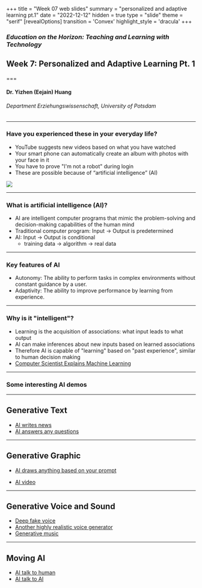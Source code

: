 +++
title = "Week 07 web slides"
summary = "personalized and adaptive learning pt.1"
date = "2022-12-12"
hidden = true
type = "slide"
theme = "serif"
[revealOptions]
transition = 'Convex'
highlight_style = 'dracula'
+++

### *Education on the Horizon: Teaching and Learning with Technology*
## Week 7: Personalized and Adaptive Learning Pt. 1
===
#### Dr. Yizhen (Eejain) Huang
###### Department Erziehungswissenschaft, University of Potsdam

---
###  Have you experienced these in your everyday life?
- YouTube suggests new videos based on what you have watched
- Your smart phone can automatically create an album with photos with your face in it
- You have to prove "I'm not a robot" during login
- These are possible because of “artificial intelligence” (AI)

![](/media/captcha.jpg)

---
###  What is artificial intelligence (AI)?
- AI are intelligent computer programs that mimic the problem-solving and decision-making capabilities of the human mind 
- Traditional computer program: Input → Output is predetermined
- AI: Input → Output is conditional
    - training data → algorithm → real data

---
###  Key features of AI
- Autonomy: The ability to perform tasks in complex environments without constant guidance by a user.
- Adaptivity: The ability to improve performance by learning from experience.

---
###  Why is it "intelligent"?
- Learning is the acquisition of associations: what input leads to what output 
- AI can make inferences about new inputs based on learned associations
- Therefore AI is capable of "learning" based on "past experience", similar to human decision making
- [Computer Scientist Explains Machine Learning](https://www.youtube.com/watch?v=5q87K1WaoFI)

---
###  Some interesting AI demos

---
## Generative Text 
- [AI writes news](https://talktotransformer.com/)
- [AI answers any questions](https://chat.openai.com/chat)

<!-- - [AI writes your email](https://app.flowrite.com/write) -->

---
## Generative Graphic
<!-- - [AI draws landscape](http://gaugan.org/gaugan2/) -->
<!-- - [AI draws anything based on your text](https://openai.com/blog/dall-e/) -->
- [AI draws anything based on your prompt](https://www.midjourney.com/showcase/recent/)
<!-- - https://stability.ai/blog/stable-diffusion-v2-release -->
- [AI video](https://imagen.research.google/video/)
<!-- - [Another competitor](https://imagen.research.google/) -->
<!-- - [AI creates art](https://app.wombo.art/) -->
<!-- - [Create anime styled selfies](https://waifu.lofiu.com/) -->
<!-- - [How about oil-painting styled selfies](https://ai-art.tokyo/en/) -->
<!-- - [Generative story](https://ai-adventure.appspot.com/) -->
<!-- - [AI guessing memes](https://twitter.com/ResNeXtGuesser/status/1477391701807300608) -->
<!-- - [more demos](https://www.nvidia.com/en-us/research/ai-demos/) -->

---
## Generative Voice and Sound
- [Deep fake voice](https://fakeyou.com/)
- [Another highly realistic voice generator](https://play.ht/blog/introducing-truly-realistic-text-to-speech-with-emotion-and-laughter/)
- [Generative music](https://www.nvidia.com/en-us/research/ai-art-gallery/artists/aiva/)

---
## Moving AI
- [AI talk to human](https://youtu.be/BpnnD_0IlbE?t=380)
- [AI talk to AI](https://www.youtube.com/watch?v=jz78fSnBG0s)

